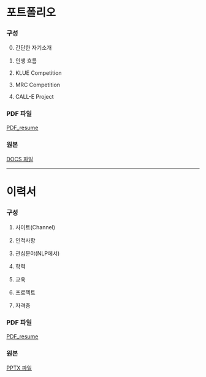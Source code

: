 # 포트폴리오
### 구성
0. 간단한 자기소개

1. 인생 흐름

2. KLUE Competition

3. MRC Competition

4. CALL-E Project

### PDF 파일
[PDF_resume](https://github.com/idj7183/portfolio_resume/blob/main/file/%EC%9E%84%EB%8F%99%EC%A7%84_Portfolio.pdf)
### 원본
[DOCS 파일](https://github.com/idj7183/portfolio_resume/blob/main/file/%EC%9D%B4%EB%A0%A5%EC%84%9C.docx)
* * *
# 이력서
### 구성
1. 사이트(Channel)

2. 인적사항

3. 관심분야(NLP에서)

4. 학력

5. 교육

6. 프로젝트

7. 자격증

### PDF 파일
[PDF_resume](https://github.com/idj7183/portfolio_resume/blob/main/file/%EC%9D%B4%EB%A0%A5%EC%84%9C.pdf)
### 원본
[PPTX 파일](https://github.com/idj7183/portfolio_resume/blob/main/file/%EC%9E%84%EB%8F%99%EC%A7%84_Portfolio.pptx)
